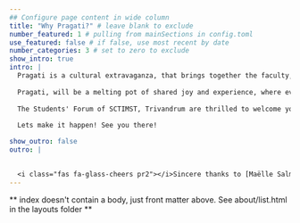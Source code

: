 ```yaml
---
## Configure page content in wide column
title: "Why Pragati?" # leave blank to exclude
number_featured: 1 # pulling from mainSections in config.toml
use_featured: false # if false, use most recent by date
number_categories: 3 # set to zero to exclude
show_intro: true
intro: |
  Pragati is a cultural extravaganza, that brings together the faculty, staff and students of SCTIMST, Trivandrum. True to its name, Pragati is much more than just a display of arts and talent. It stands for the prosperity and growth of the Sree Chitra as a community!.
  
  Pragati, will be a melting pot of shared joy and experience, where everyone comes together as one, to revel in this extraordinary series of events, that will leave us all spellbound, with a new sense of learning, solidarity and memories to be treasured. It is a platform where you and your friends enjoy spending time, and one that helps folks get to know you better. 
  
  The Students' Forum of SCTIMST, Trivandrum are thrilled to welcome you onboard **Pragati**. 
  
  Lets make it happen! See you there!

show_outro: false
outro: |

  
  <i class="fas fa-glass-cheers pr2"></i>Sincere thanks to [Maëlle Salmon](https://masalmon.eu/) for her help naming this Hugo theme!
---
```


** index doesn't contain a body, just front matter above.
See about/list.html in the layouts folder **